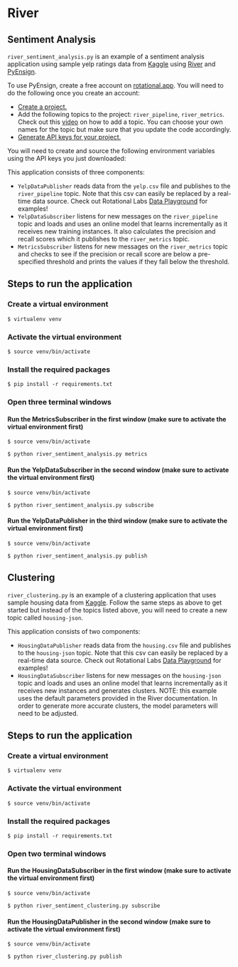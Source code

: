 # River

## Sentiment Analysis
`river_sentiment_analysis.py` is an example of a sentiment analysis application using sample yelp ratings data from [Kaggle](https://www.kaggle.com) using [River](https://riverml.xyz/) and [PyEnsign](https://github.com/rotationalio/pyensign).

To use PyEnsign, create a free account on [rotational.app](https://rotational.app/).  You will need to do the following once you create an account:

- [Create a project.](https://youtu.be/VskNgAVMORQ)
- Add the following topics to the project: `river_pipeline`, `river_metrics`.  Check out this [video](https://youtu.be/1XuVPl_Ki4U) on how to add a topic.  You can choose your own names for the topic but make sure that you update the code accordingly.
- [Generate API keys for your project.](https://youtu.be/KMejrUIouMw)

You will need to create and source the following environment variables using the API keys you just downloaded:


This application consists of three components:
- `YelpDataPublisher` reads data from the `yelp.csv` file and publishes to the `river_pipeline` topic.  Note that this csv can easily be replaced by a real-time data source.  Check out Rotational Labs [Data Playground](https://github.com/rotationalio/data-playground) for examples!
- `YelpDataSubscriber` listens for new messages on the `river_pipeline` topic and loads and uses an online model that learns incrementally as it receives new training instances.  It also calculates the precision and recall scores which it publishes to the `river_metrics` topic.
- `MetricsSubscriber` listens for new messages on the `river_metrics` topic and checks to see if the precision or recall score are below a pre-specified threshold and prints the values if they fall below the threshold.

## Steps to run the application

### Create a virtual environment

```
$ virtualenv venv
```

### Activate the virtual environment

```
$ source venv/bin/activate
```

### Install the required packages

```
$ pip install -r requirements.txt
```

### Open three terminal windows

#### Run the MetricsSubscriber in the first window (make sure to activate the virtual environment first)
```
$ source venv/bin/activate
```

```
$ python river_sentiment_analysis.py metrics
```

#### Run the YelpDataSubscriber in the second window (make sure to activate the virtual environment first)
```
$ source venv/bin/activate
```
```
$ python river_sentiment_analysis.py subscribe
```

#### Run the YelpDataPublisher in the third window (make sure to activate the virtual environment first)
```
$ source venv/bin/activate
```
```
$ python river_sentiment_analysis.py publish
```

## Clustering
`river_clustering.py` is an example of a clustering application that uses sample housing data from [Kaggle](https://www.kaggle.com).  Follow the same steps as above to get started but instead of the topics listed above, you will need to create a new topic called `housing-json`.

This application consists of two components:
- `HousingDataPublisher` reads data from the `housing.csv` file and publishes to the `housing-json` topic.  Note that this csv can easily be replaced by a real-time data source.  Check out Rotational Labs [Data Playground](https://github.com/rotationalio/data-playground) for examples!
- `HousingDataSubscriber` listens for new messages on the `housing-json` topic and loads and uses an online model that learns incrementally as it receives new instances and generates clusters.  NOTE: this example uses the default parameters provided in the River documentation.  In order to generate more accurate clusters, the model parameters will need to be adjusted.

## Steps to run the application

### Create a virtual environment

```
$ virtualenv venv
```

### Activate the virtual environment

```
$ source venv/bin/activate
```

### Install the required packages

```
$ pip install -r requirements.txt
```

### Open two terminal windows

#### Run the HousingDataSubscriber in the first window (make sure to activate the virtual environment first)
```
$ source venv/bin/activate
```
```
$ python river_sentiment_clustering.py subscribe
```

#### Run the HousingDataPublisher in the second window (make sure to activate the virtual environment first)
```
$ source venv/bin/activate
```
```
$ python river_clustering.py publish
```
